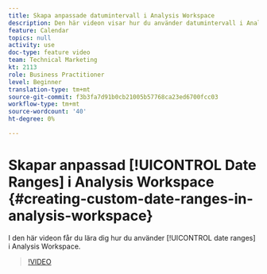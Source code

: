 ```yaml
---
title: Skapa anpassade datumintervall i Analysis Workspace
description: Den här videon visar hur du använder datumintervall i Analysis Workspace.
feature: Calendar
topics: null
activity: use
doc-type: feature video
team: Technical Marketing
kt: 2113
role: Business Practitioner
level: Beginner
translation-type: tm+mt
source-git-commit: f3b3fa7d91b0cb21005b57768ca23ed6700fcc03
workflow-type: tm+mt
source-wordcount: '40'
ht-degree: 0%

---
```



# Skapar anpassad [!UICONTROL Date Ranges] i Analysis Workspace {#creating-custom-date-ranges-in-analysis-workspace}

I den här videon får du lära dig hur du använder [!UICONTROL date ranges] i Analysis Workspace.

>[!VIDEO](https://video.tv.adobe.com/v/23975/?quality=12)